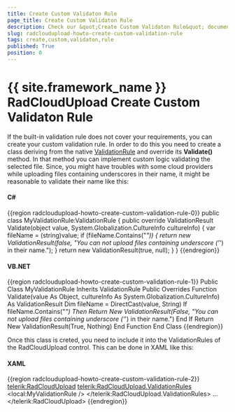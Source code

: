 ```yaml
---
title: Create Custom Validaton Rule
page_title: Create Custom Validaton Rule
description: Check our &quot;Create Custom Validaton Rule&quot; documentation article for the RadCloudUpload {{ site.framework_name }} control.
slug: radcloudupload-howto-create-custom-validation-rule
tags: create,custom,validaton,rule
published: True
position: 0
---
```


# {{ site.framework_name }} RadCloudUpload Create Custom Validaton Rule

If the built-in validation rule does not cover your requirements, you can create your custom validation rule. In order to do this you need to create a class deriving from the native [ValidationRule](http://msdn.microsoft.com/en-us/library/system.windows.controls.validationrule.aspx) and override its __Validate()__ method. In that method you can implement custom logic validating the selected file. Since, you might have troubles with some cloud providers while uploading files containing underscores in their name, it might be reasonable to validate their name like this:        

#### __C#__
{{region radcloudupload-howto-create-custom-validation-rule-0}}
    public class MyValidationRule:ValidationRule
    {
      public override ValidationResult Validate(object value, System.Globalization.CultureInfo cultureInfo)
      {
          var fileName = (string)value;
          if (fileName.Contains("_"))
          {
              return new ValidationResult(false, "You can not upload files containing underscore ('_') in their name.");
          }
          return new ValidationResult(true, null);
      }
    }
{{endregion}}

#### __VB.NET__
{{region radcloudupload-howto-create-custom-validation-rule-1}}
    Public Class MyValidationRule
        Inherits ValidationRule
        Public Overrides Function Validate(value As Object, cultureInfo As System.Globalization.CultureInfo) As ValidationResult
            Dim fileName = DirectCast(value, String)
            If fileName.Contains("_") Then
                Return New ValidationResult(False, "You can not upload files containing underscore ('_') in their name.")
            End If
            Return New ValidationResult(True, Nothing)
        End Function
    End Class
{{endregion}}

Once this class is creted, you need to include it into the ValidationRules of the RadCloudUpload control. This can be done in XAML like this:

#### __XAML__
{{region radcloudupload-howto-create-custom-validation-rule-2}}
    <telerik:RadCloudUpload>
      <telerik:RadCloudUpload.ValidationRules>
          <local:MyValidationRule />
      </telerik:RadCloudUpload.ValidationRules>
      ...
    </telerik:RadCloudUpload>
{{endregion}}